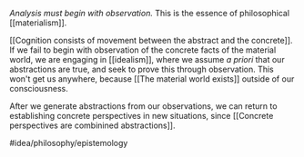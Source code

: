 *Analysis must begin with observation.* This is the essence of philosophical [[materialism]]. 

[[Cognition consists of movement between the abstract and the concrete]]. If we fail to begin with observation of the concrete facts of the material world, we are engaging in [[idealism]], where we assume *a priori* that our abstractions are true, and seek to prove this through observation. This won't get us anywhere, because [[The material world exists]] outside of our consciousness. 

After we generate abstractions from our observations, we can return to establishing concrete perspectives in new situations, since [[Concrete perspectives are combinined abstractions]]. 

#idea/philosophy/epistemology 